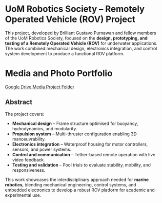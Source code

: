 # UoM Robotics Society – Remotely Operated Vehicle (ROV) Project

This project, developed by Brilliant Gustavo Purnawan and fellow members of the UoM Robotics Society, focused on the **design, prototyping, and testing of a Remotely Operated Vehicle (ROV)** for underwater applications. The work combined mechanical design, electronics integration, and control system development to produce a functional ROV platform.

# Media and Photo Portfolio
[Google Drive Media Project Folder](https://drive.google.com/drive/folders/1kQAuAILD8AxfUlf3_BwoDYwP-fev95qW?usp=drive_link)

## Abstract
The project covers:
- **Mechanical design** – Frame structure optimised for buoyancy, hydrodynamics, and modularity.  
- **Propulsion system** – Multi-thruster configuration enabling 3D manoeuvrability.  
- **Electronics integration** – Waterproof housing for motor controllers, sensors, and power systems.  
- **Control and communication** – Tether-based remote operation with live video feedback.  
- **Testing and validation** – Pool trials to evaluate stability, mobility, and responsiveness.  

This work showcases the interdisciplinary approach needed for **marine robotics**, blending mechanical engineering, control systems, and embedded electronics to develop a robust ROV platform for academic and experimental use.

